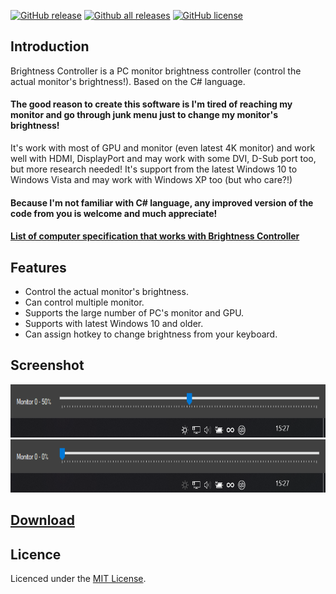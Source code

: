 [![GitHub release](https://img.shields.io/github/release/MinorMole/Brightness_Controller.svg)](https://gitHub.com/MinorMole/Brightness_Controller/releases)
[![Github all releases](https://img.shields.io/github/downloads/MinorMole/Brightness_Controller/total.svg)](https://GitHub.com/MinorMole/Brightness_Controller/releases/)
[![GitHub license](https://img.shields.io/github/license/MinorMole/Brightness_Controller.svg)](https://github.com/MinorMole/Brightness_Controller/blob/master/LICENSE)

## Introduction

Brightness Controller is a PC monitor brightness controller (control the actual monitor's brightness!). Based on the C# language.

#### The good reason to create this software is I'm tired of reaching my monitor and go through junk menu just to change my monitor's brightness!

It's work with most of GPU and monitor (even latest 4K monitor) and work well with HDMI, DisplayPort and may work with some DVI, D-Sub port too, but more research needed! It's support from the latest Windows 10 to Windows Vista and may work with Windows XP too (but who care?!)

#### Because I'm not familiar with C# language, any improved version of the code from you is welcome and much appreciate!

#### [List of computer specification that works with Brightness Controller](https://github.com/MinorMole/Brightness_Controller/wiki/List-of-computer-specification-that-works-with-Brightness-Controller)

## Features

* Control the actual monitor's brightness.
* Can control multiple monitor.
* Supports the large number of PC's monitor and GPU.
* Supports with latest Windows 10 and older. 
* Can assign hotkey to change brightness from your keyboard.

## Screenshot

<p align="center">
  <img height="85" src="https://github.com/MinorMole/Brightness_Controller/raw/master/docs/01.png">
  <img height="85" src="https://github.com/MinorMole/Brightness_Controller/raw/master/docs/02.png">
</p>

## [Download](https://github.com/MinorMole/Brightness_Controller/releases)

## Licence

Licenced under the [MIT License](https://github.com/MinorMole/Brightness_Controller/blob/master/LICENSE).
